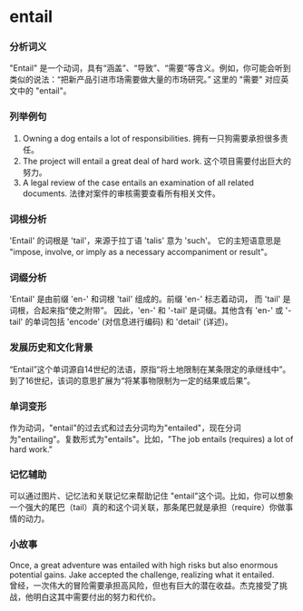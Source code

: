 # entail

### 分析词义

  

"Entail" 是一个动词，具有“涵盖”、“导致”、“需要”等含义。例如，你可能会听到类似的说法：“把新产品引进市场需要做大量的市场研究。” 这里的 "需要" 对应英文中的 "entail"。

  

### 列举例句

  

1.  Owning a dog entails a lot of responsibilities. 拥有一只狗需要承担很多责任。
2.  The project will entail a great deal of hard work. 这个项目需要付出巨大的努力。
3.  A legal review of the case entails an examination of all related documents. 法律对案件的审核需要查看所有相关文件。

  

### 词根分析

  

'Entail' 的词根是 'tail'，来源于拉丁语 'talis' 意为 'such'。 它的主短语意思是 "impose, involve, or imply as a necessary accompaniment or result"。

  

### 词缀分析

  

'Entail' 是由前缀 'en-' 和词根 'tail' 组成的。前缀 'en-' 标志着动词， 而 'tail' 是词根，合起来指“使之附带”。 因此，'en-' 和 '-tail' 是词缀。其他含有 'en-' 或 '-tail' 的单词包括 'encode' (对信息进行编码) 和 'detail' (详述)。

  

### 发展历史和文化背景

  

“Entail”这个单词源自14世纪的法语，原指“将土地限制在某条限定的承继线中”。到了16世纪，该词的意思扩展为“将某事物限制为一定的结果或后果”。

  

### 单词变形

  

作为动词，"entail"的过去式和过去分词均为"entailed"，现在分词为"entailing"。复数形式为"entails"。比如，"The job entails (requires) a lot of hard work."

  

### 记忆辅助

  

可以通过图片、记忆法和关联记忆来帮助记住 "entail"这个词。比如，你可以想象一个强大的尾巴（tail）真的和这个词关联，那条尾巴就是承担（require）你做事情的动力。

  

### 小故事

  

Once, a great adventure was entailed with high risks but also enormous potential gains. Jake accepted the challenge, realizing what it entailed.  
曾经，一次伟大的冒险需要承担高风险，但也有巨大的潜在收益。杰克接受了挑战，他明白这其中需要付出的努力和代价。
